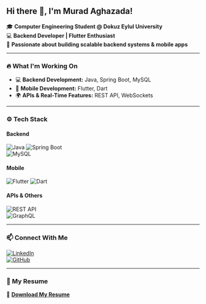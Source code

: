 ## Hi there 👋, I'm Murad Aghazada!  

🎓 **Computer Engineering Student @ Dokuz Eylul University**  
💻 **Backend Developer | Flutter Enthusiast**  
🚀 **Passionate about building scalable backend systems & mobile apps**  

---

### 🔥 What I'm Working On  
- 💻 **Backend Development:** Java, Spring Boot, MySQL  
- 📱 **Mobile Development:** Flutter, Dart  
- 🌍 **APIs & Real-Time Features:** REST API, WebSockets  

---

### ⚙️ Tech Stack  

#### **Backend**  
![Java](https://img.shields.io/badge/Java-%23ED8B00.svg?style=for-the-badge&logo=java&logoColor=white) 
![Spring Boot](https://img.shields.io/badge/Spring_Boot-%236DB33F.svg?style=for-the-badge&logo=spring-boot&logoColor=white)  
![MySQL](https://img.shields.io/badge/MySQL-%2300f.svg?style=for-the-badge&logo=mysql&logoColor=white)  

#### **Mobile**  
![Flutter](https://img.shields.io/badge/Flutter-%2302569B.svg?style=for-the-badge&logo=flutter&logoColor=white) 
![Dart](https://img.shields.io/badge/Dart-%230175C2.svg?style=for-the-badge&logo=dart&logoColor=white)  

#### **APIs & Others**  
![REST API](https://img.shields.io/badge/REST_API-%23000000.svg?style=for-the-badge&logo=rest&logoColor=white)  
![GraphQL](https://img.shields.io/badge/GraphQL-E10098?style=for-the-badge&logo=graphql&logoColor=white)  

---

### 📫 Connect With Me  

[![LinkedIn](https://img.shields.io/badge/LinkedIn-%230077B5.svg?style=for-the-badge&logo=linkedin&logoColor=white)](www.linkedin.com/in/murad-aghazada-32916b295)  
[![GitHub](https://img.shields.io/badge/GitHub-181717?style=for-the-badge&logo=github&logoColor=white)](https://github.com/MuradGhzda)  

---

### 📄 My Resume  

📌 **[Download My Resume](#)**  
